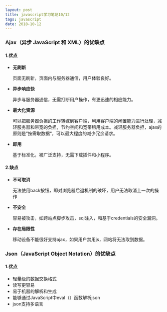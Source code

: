 ```yaml
---
layout: post
title: javascript学习笔记10/12
tags: javascript
date: 2018-10-12
---
```




### Ajax（异步 JavaScript 和 XML）的优缺点

#### 1.优点

* **无刷新**

  页面无刷新，页面内与服务器通信，用户体验良好。

* **异步响应快**

  异步与服务器通信，无需打断用户操作，有更迅速的相应能力。

* **最大化资源**

  可以把服务器负担的工作转嫁到客户端，利用客户端的闲置能力进行处理，减轻服务器和带宽的负担，节约空间和宽带租用成本。减轻服务器负担，ajax的原则是”按需取数据“，可以最大程度的减少冗余请求。

* **即用**

  基于标准化，被广泛支持，无需下载插件和小程序。

#### 2.缺点

* **不可取消**

  无法使用back按钮，即对浏览器后退机制的破坏，用户无法取消上一次的操作

* **不安全**

  容易被攻击，如跨站点脚步攻击，sql注入，和基于credentials的安全漏洞。

* **存在局限性**

  移动设备不能很好支持ajax，如果用户禁用js，网站将无法取到数据。

### Json（JavaScript Object Notation）的优缺点

#### 1.优点

* 轻量级的数据交换格式
* 读写更容易
* 易于机器的解析和生成
* 能够通过JavaScript中eval（）函数解析json
* json支持多语言